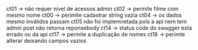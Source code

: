 ct01 -> não requer nivel de acessos admin
ct02 -> permite filme com mesmo nome
ct00 -> perimite cadastrar string vazia
ct04 -> os dados mesmo inválidos passam
ct05 não foi implemnetada pois a api nem tem admin
post não retorna reponsebody
ct14 -> status code do swagger está errado ou da api
ct17 -> permite a duplicação de nomes
ct18 -> perimte alterar deixando campos vazios
